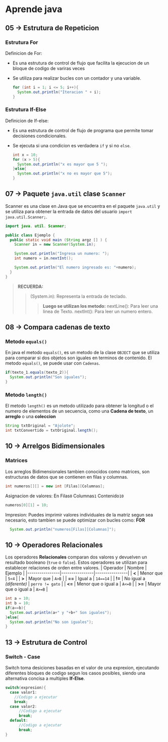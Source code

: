 # Aprende java

## 05 -> Estrutura de Repeticion
### Estrutura **For**
  Definicion de For:
  
  - Es una estrutura de control de flujo que facilita la ejecucion de un bloque de codigo de variras veces
  - Se utiliza para realizar bucles con un contador y una variable.
    
    ```JAVA
    for (int i = 1; i <= 5; i++){
      System.out,println("Iteracion " + i);
    }
    ```
### Estrutura **If-Else**    
  Definicion de If-else:
  - Es una estrutura de control de flujo de programa que permite tomar decisiones condicionales.
  - Se ejecuta si una condicion es verdadera `if` y si no `else`.
    
    ```java
    int x = 10;
    for (x > 5){
      System.out,println("x es mayor que 5 ");
    }else{
      System.out.println("x no es mayor que 5");
    }
    ```
      
## 07 -> Paquete `java.util` clase `Scanner`
Scanner es una clase en Java que se encuentra en el paquete `java.util` y se utiliza para obtener la entrada de datos del usuario `import java.util.Scanner;`.

```java
import java. util. Scanner;

public class Ejemplo {
  public static void main (String argz [] ) {
    Scanner in = new Scanner(System.in);

    System.out.println("Ingresa un numero: ");
    int numero = in.nextInt();

    System.out.println("El numero ingresado es: "+numero);
  }
}
```
> **RECUERDA:**
>> (System.in): Representa la entrada de teclado.
>>> **Luego se utilizan los metodo:**
>>> nextLine(): Para leer una linea de Texto.
>>> nextInt(): Para leer un numero entero.

## 08 -> Compara cadenas de texto
###  Metodo `equals()`
En java el metodo `equals()`, es un metodo de la clase `OBJECT` que se utiliza para comparar si dos objetos son iguales en terminos de contenido.
El metodo `equals()`, se puede usar con `Cadenas`.
```java
if(texto_1.equals(texto_2)){
  System.out.println("Son iguales");
}
```

###  Metodo `length()`
El metodo `length()` es un metodo utilizado para obtener la longitud o el numero de elementos de un secuencia, como una **Cadena de texto**, un **arreglo** o una **coleccion**
```java
String txtOriginal = "Ajolote";
int txtConvertido = txtOriginal.length();
```

## 10 -> Arrelgos Bidimensionales
###  Matrices
Los arreglos Bidimensionales tambien conocidos como matrices, son estructuras de datos que se contienen en filas y columnas.
```java
int numeros[][] = new int [Filas][Columnas];
```
Asignacion de valores:
En Filas`0` Columnas`1` Contenido`10`
```java
numeros[0][1] = 10;
```
Impresion:
Puedes imprimir valores individuales de la matriz segun sea necesario, esto tambien se puede optimizar con bucles como: **FOR**
```java
  System.out.println("numeros[Filas][Columnas]");
```

## 10 -> Operadores Relacionales
Los operadores **Relacionales** comparan dos valores y devuelven un resultado booleano (`true` o `false`). Estos operadores se utilizan para establecer relaciones de orden entre valores.
| Operador | Nombre | Ejemplo |
|----------------|----------------|----------------|
| **<** | Menor que | `5<4` |
| **>** | Mayor que | `A>B` |
| **==** | Igual a | `14==14` |
| **!=** | No igual a *(diferente)* | `perro != gato` |
| **<=** | Menor que o igual a | `A<=B` |
| **>=** | Mayor que o igual a | `A>=B` |

```java
int a = 10;
int b = 10;
if(a==b){
  System.out.println(a+" y "+b+" Son iguales");
}else{
  System.out.println("No son iguales");
}
```

## 13 -> Estrutura de Control
### Switch - Case
Switch toma desiciones basadas en el valor de una exprexion, ejecutando diferentes bloques de codigo segun los casos posibles, siendo una alternativa concisa a multiples **If-Else**.
```java
switch(expresion){
  case valor1:
    //Codigo a ejecutar
    break;
  case valor2:
      //Codigo a ejecutar
      break;
  default:
      //Codigo a ejecutar
      break;
}
```


